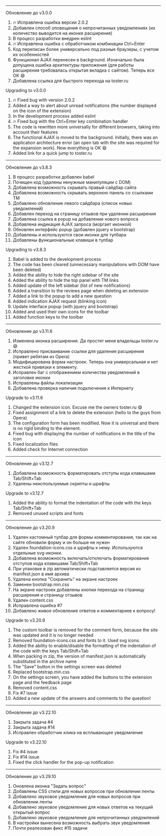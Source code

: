 - - -
Обновление до v3.0.0

1. :fire: Исправлена ошибка версии 2.0.2
2. Добавлен способ оповещения о непрочитанных уведомлениях (их количество выводится на иконке расширения)
3. В процесс разработки внедрен eslint
4. :fire: Исправлена ошибка с обработчиком комбинации Ctrl+Enter
5. Код переписан более универсально под разные браузеры, с учетом их особенностей
6. Функционал AJAX перенесен в background. Изначально была допущена ошибка архитектуры приложения (для работы расширения требовалась открытая вкладка с сайтом). Теперь все ОК :smile:
7. Добавлена ссылка для быстрого перехода на toster.ru

Upgrading to v3.0.0

1. :fire: Fixed bug with version 2.0.2
2. Added a way to alert about unread notifications (the number displayed on the icon of the extension)
3. In the development process added eslint
4. :fire: Fixed bug with the Ctrl+Enter key combination handler
5. The code is rewritten more universally for different browsers, taking into account their features
6. The functional AJAX is moved to the background. Initially, there was an application architecture error (an open tab with the site was required for the expansion work). Now everything is OK :smile:
7. Added link for a quick jump to toster.ru

- - -
Обновление до v3.8.3

1. В процесс разработки добавлен babel
2. Почищен код (удалены ненужные манипуляции с DOM)
3. Добавлена возможность скрывать правый сайдбар сайта
4. Добавлена возможность скрывать верхнюю панель со ссылками ТМ
5. Добавлено обновление левого сайдбара (список новых уведомлений)
6. Добавлен переход на страницу отзывов при удалении расширения
7. Добавлена ссылка в popup на добавление нового вопроса
8. Добавлена индикация AJAX запроса (моргает иконкой)
9. Обновлен интерфейс popup (добавлен jquery и bootstrap)
10. Добавлены и используются свои иконки для тулбара
11. Добавлены функциональные клавиши в тулбар

Upgrading to v3.8.3

1. Babel is added to the development process
2. The code has been cleared (unnecessary manipulations with DOM have been deleted)
3. Added the ability to hide the right sidebar of the site
4. Added the ability to hide the top panel with TM links
5. Added update of the left sidebar (list of new notifications)
6. Added a transition to the reviews page when deleting an extension
7. Added a link to the popup to add a new question
8. Added indication AJAX request (blinking icon)
9. Update interface popup (with jquery and bootstrap)
10. Added and used their own icons for the toolbar
11. Added function keys to the toolbar

- - -
Обновление до v3.11.6

1. Изменена иконка расширения. Да простят меня владельцы toster.ru :smile:
2. Исправлено присваивание ссылки для удаления расширения (привет ребятам из Opera)
3. Модифицирована форма настроек. Теперь она универсальная и нет жесткой привязки к элементу.
4. Исправлен баг с отображением количества уведомлений в заголовке иконки
5. Исправлены файлы локализации
6. Добавлена проверка наличия подключения к Интернету

Upgrade to v3.11.6

1. Changed the extension icon. Excuse me the owners toster.ru :smile:
2. Fixed assignment of a link to delete the extension (hello to the guys from Opera)
3. The configuration form has been modified. Now it is universal and there is no rigid binding to the element.
4. Fixed bug with displaying the number of notifications in the title of the icon
5. Fixed localization files
6. Added check for Internet connection

- - -
Обновление до v3.12.7

1. Добавлена возможность форматировать отступы кода клавишами Tab/Shift+Tab
2. Удалены неиспользуемые скрипты и шрифты

Upgrade to v3.12.7

1. Added the ability to format the indentation of the code with the keys Tab/Shift+Tab
2. Removed unused scripts and fonts

- - -
Обновление до v3.20.9

1. Удален кастомный тулбар для формы комментирования, так как на сайте обновили форму и он больше не нужен
2. Удален foundation-icons.css и шрифты к нему. Используются отдельные svg-иконки.
3. Добавлена возможность включать/отключать форматирование отступов кода клавишами Tab/Shift+Tab
4. При упаковке в zip автоматически подставляется версия из manifest.json в имя архива
5. Удалена кнопка "Сохранить" на экране настроек
6. Заменен bootstrap.min.css
7. На экране настроек добавлены кнопки перехода на страницу расширения и страницу отзывов
8. Удален content.css
9. Исправлена ​​ошибка #7
10. Добавлено живое обновление ответов и комментариев к вопросу!

Upgrade to v3.20.9

1. The custom toolbar is removed for the comment form, because the site was updated and it is no longer needed
2. Removed foundation-icons.css and fonts to it. Used svg icons.
3. Added the ability to enable/disable the formatting of the indentation of the code with the keys Tab/Shift+Tab
4. When packing in zip, the version of manifest.json is automatically substituted in the archive name
5. The "Save" button in the settings screen was deleted
6. Replaced bootstrap.min.css
7. On the settings screen, you have added the buttons to the extension page and the feedback page
8. Removed content.css
9. Fix #7 issue
10. Added a new update of the answers and comments to the question!

- - -
Обновление до v3.22.10

1. Закрыта задача #4
2. Закрыта задача #14
3. Исправлен обработчик клика на всплывающее уведомление

Upgrade to v3.22.10

1. Fix #4 issue
2. Fix #14 issue
3. Fixed the click handler for the pop-up notification

- - -
Обновление до v3.29.10

1. Оновлена иконка "Задать вопрос"
2. Добавлены CSS стили для новых вопросов при обновлении ленты
3. Добавлено звуковое уведомление для новых вопросов при обновлении ленты
4. Добавлено звуковое уведомление для новых ответов на текущий открытый вопрос
5. Добавлено звуковое уведомление для непрочитанных уведомлений
6. В настройки вынесена возможность выбрать звук уведомления
7. Почти реалезован фикс #15 задачи
